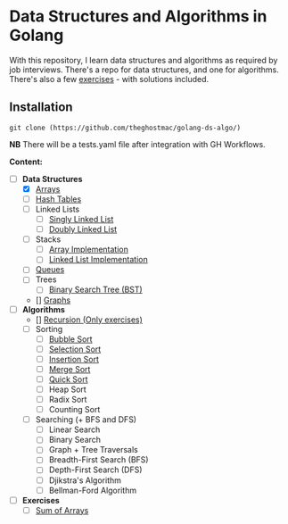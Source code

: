 # Data Structures and Algorithms in Golang

With this repository, I learn data structures and algorithms as required by job interviews.
There's a repo for data structures, and one for algorithms.
There's also a few [exercises](https://github.com/theghostmac/golang-ds-algo/exercises) - with solutions included.

## Installation
```shell
git clone (https://github.com/theghostmac/golang-ds-algo/)
```
**NB**
There will be a tests.yaml file after integration with GH Workflows.

**Content:**
- [ ] **Data Structures**
    - [x] [Arrays](https://github.com/theghostmac/golang-ds-algo/)
    - [ ] [Hash Tables](https://github.com/theghostmac/golang-ds-algo/)
    - [ ] Linked Lists
        - [ ] [Singly Linked List](https://github.com/theghostmac/golang-ds-algo/)
        - [ ] [Doubly Linked List](https://github.com/theghostmac/golang-ds-algo/)
    - [ ] Stacks
        - [ ] [Array Implementation](https://github.com/theghostmac/golang-ds-algo/)
        - [ ] [Linked List Implementation](https://github.com/theghostmac/golang-ds-algo/)
    - [ ] [Queues](https://github.com/theghostmac/golang-ds-algo/)
    - [ ] Trees
        - [ ] [Binary Search Tree (BST)](https://github.com/theghostmac/golang-ds-algo/)
    -  [] [Graphs](https://github.com/theghostmac/golang-ds-algo/)
- [ ] **Algorithms**
    - [] [Recursion (Only exercises)](https://github.com/theghostmac/golang-ds-algo/)
    - [ ] Sorting
        - [ ] [Bubble Sort](https://github.com/theghostmac/golang-ds-algo/)
        - [ ] [Selection Sort](https://github.com/theghostmac/golang-ds-algo/)
        - [ ] [Insertion Sort](https://github.com/theghostmac/golang-ds-algo/)
        - [ ] [Merge Sort](https://github.com/theghostmac/golang-ds-algo/)
        - [ ] [Quick Sort](https://github.com/theghostmac/golang-ds-algo/)
        - [ ] Heap Sort
        - [ ] Radix Sort
        - [ ] Counting Sort
    - [ ] Searching (+ BFS and DFS)
        - [ ] Linear Search
        - [ ] Binary Search 
        - [ ] Graph + Tree Traversals
        - [ ] Breadth-First Search (BFS)
        - [ ] Depth-First Search (DFS)
        - [ ] Djikstra's Algorithm
        - [ ] Bellman-Ford Algorithm
- [ ] **Exercises**
  - [ ] [Sum of Arrays](https://github.com/theghostmac/golang-ds-algo/)  